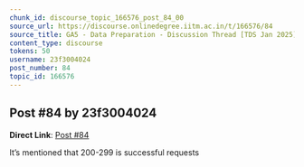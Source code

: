 ```yaml
---
chunk_id: discourse_topic_166576_post_84_00
source_url: https://discourse.onlinedegree.iitm.ac.in/t/166576/84
source_title: GA5 - Data Preparation - Discussion Thread [TDS Jan 2025]
content_type: discourse
tokens: 50
username: 23f3004024
post_number: 84
topic_id: 166576
---
```


## Post #84 by 23f3004024

**Direct Link**: [Post #84](https://discourse.onlinedegree.iitm.ac.in/t/166576/84)

It’s mentioned that 200-299 is successful requests
